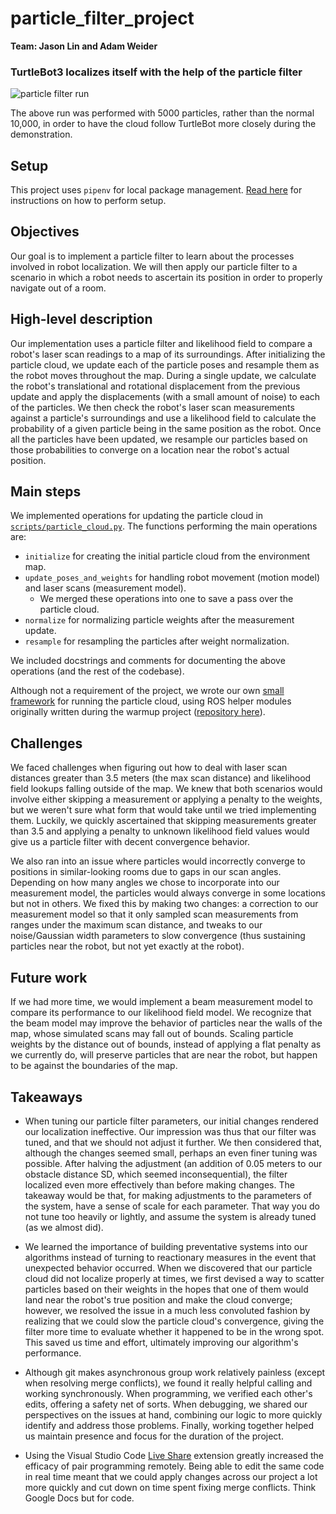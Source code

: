 # particle_filter_project

**Team: Jason Lin and Adam Weider**

### TurtleBot3 localizes itself with the help of the particle filter

![particle filter run](media/particle_filter.gif)

The above run was performed with 5000 particles, rather than the normal
10,000, in order to have the cloud follow TurtleBot more closely during the
demonstration.

## Setup

This project uses `pipenv` for local package management. [Read here](docs/setup.md)
for instructions on how to perform setup.

## Objectives

Our goal is to implement a particle filter to learn about the processes involved
in robot localization. We will then apply our particle filter to a scenario in
which a robot needs to ascertain its position in order to properly navigate out
of a room.

## High-level description

Our implementation uses a particle filter and likelihood field to compare a robot's
laser scan readings to a map of its surroundings. After initializing the particle
cloud, we update each of the particle poses and resample them as the robot moves
throughout the map. During a single update, we calculate the robot's translational
and rotational displacement from the previous update and apply the displacements
(with a small amount of noise) to each of the particles. We then check the robot's
laser scan measurements against a particle's surroundings and use a likelihood
field to calculate the probability of a given particle being in the same position
as the robot. Once all the particles have been updated, we resample our particles
based on those probabilities to converge on a location near the robot's actual
position.

## Main steps

We implemented operations for updating the particle cloud in
[`scripts/particle_cloud.py`](scripts/particle_cloud.py). The functions performing
the main operations are:

- `initialize` for creating the initial particle cloud from the environment map.
- `update_poses_and_weights` for handling robot movement (motion model) and laser
scans (measurement model).
  - We merged these operations into one to save a pass over the particle cloud.
- `normalize` for normalizing particle weights after the measurement update.
- `resample` for resampling the particles after weight normalization.

We included docstrings and comments for documenting the above operations (and
the rest of the codebase).

Although not a requirement of the project, we wrote our own
[small framework](scripts/particle_filter.py) for running the particle cloud,
using ROS helper modules originally written during the warmup project
([repository here](https://github.com/AHW214/rospy-util)).

## Challenges

We faced challenges when figuring out how to deal with laser scan distances greater
than 3.5 meters (the max scan distance) and likelihood field lookups falling outside
of the map. We knew that both scenarios would involve either skipping a measurement
or applying a penalty to the weights, but we weren't sure what form that would
take until we tried implementing them. Luckily, we quickly ascertained that skipping
measurements greater than 3.5 and applying a penalty to unknown likelihood field
values would give us a particle filter with decent convergence behavior.

We also ran into an issue where particles would incorrectly converge to positions
in similar-looking rooms due to gaps in our scan angles. Depending on how many
angles we chose to incorporate into our measurement model, the particles would
always converge in some locations but not in others. We fixed this by making two
changes: a correction to our measurement model so that it only sampled scan
measurements from ranges under the maximum scan distance, and tweaks to our
noise/Gaussian width parameters to slow convergence (thus sustaining particles
near the robot, but not yet exactly at the robot).

## Future work

If we had more time, we would implement a beam measurement model to compare its
performance to our likelihood field model. We recognize that the beam model may
improve the behavior of particles near the walls of the map, whose simulated scans
may fall out of bounds. Scaling particle weights by the distance out of bounds,
instead of applying a flat penalty as we currently do, will preserve particles
that are near the robot, but happen to be against the boundaries of the map.

## Takeaways

- When tuning our particle filter parameters, our initial changes rendered our
localization ineffective. Our impression was thus that our filter was tuned, and
that we should not adjust it further. We then considered that, although the changes
seemed small, perhaps an even finer tuning was possible. After halving the
adjustment (an addition of 0.05 meters to our obstacle distance SD, which seemed
inconsequential), the filter localized even more effectively than before making
changes. The takeaway would be that, for making adjustments to the parameters of
the system, have a sense of scale for each parameter. That way you do not tune
too heavily or lightly, and assume the system is already tuned (as we almost did).

- We learned the importance of building preventative systems into our algorithms
instead of turning to reactionary measures in the event that unexpected behavior
occurred. When we discovered that our particle cloud did not localize properly
at times, we first devised a way to scatter particles based on their weights in
the hopes that one of them would land near the robot's true position and make
the cloud converge; however, we resolved the issue in a much less convoluted
fashion by realizing that we could slow the particle cloud's convergence, giving
the filter more time to evaluate whether it happened to be in the wrong spot. This
saved us time and effort, ultimately improving our algorithm's performance.

- Although git makes asynchronous group work relatively painless (except when
resolving merge conflicts), we found it really helpful calling and working
synchronously. When programming, we verified each other's edits, offering a safety
net of sorts. When debugging, we shared our perspectives on the issues at hand,
combining our logic to more quickly identify and address those problems. Finally,
working together helped us maintain presence and focus for the duration of the
project.

- Using the Visual Studio Code [Live Share](https://code.visualstudio.com/learn/collaboration/live-share)
extension greatly increased the efficacy of pair programming remotely. Being able
to edit the same code in real time meant that we could apply changes across our
project a lot more quickly and cut down on time spent fixing merge conflicts. Think
Google Docs but for code.
